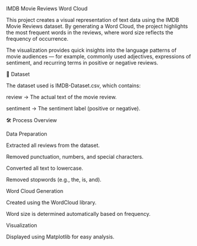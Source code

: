 IMDB Movie Reviews Word Cloud

This project creates a visual representation of text data using the IMDB Movie Reviews dataset. By generating a Word Cloud, the project highlights the most frequent words in the reviews, where word size reflects the frequency of occurrence.

The visualization provides quick insights into the language patterns of movie audiences — for example, commonly used adjectives, expressions of sentiment, and recurring terms in positive or negative reviews.

📂 Dataset

The dataset used is IMDB-Dataset.csv, which contains:

review → The actual text of the movie review.

sentiment → The sentiment label (positive or negative).

🛠️ Process Overview

Data Preparation

Extracted all reviews from the dataset.

Removed punctuation, numbers, and special characters.

Converted all text to lowercase.

Removed stopwords (e.g., the, is, and).

Word Cloud Generation

Created using the WordCloud library.

Word size is determined automatically based on frequency.

Visualization

Displayed using Matplotlib for easy analysis.
